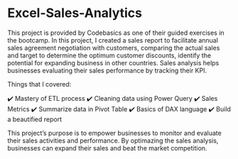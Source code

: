 # Excel-Sales-Analytics

This project is provided by Codebasics as one of their guided exercises in the bootcamp. In this project, I created a sales report to facilitate annual sales agreement negotiation with customers, comparing the actual sales and target to determine the optimum customer discounts, identify the potential for expanding business in other countries. Sales analysis helps businesses evaluating their sales performance by tracking their KPI.

Things that I covered:

✔️ Mastery of ETL process
✔️ Cleaning data using Power Query
✔️ Sales Metrics
✔️ Summarize data in Pivot Table
✔️ Basics of DAX language
✔️ Build a beautified report

This project’s purpose is to empower businesses to monitor and evaluate their sales activities and performance. By optimazing the sales analysis, businesses can expand their sales and beat the market competition.
